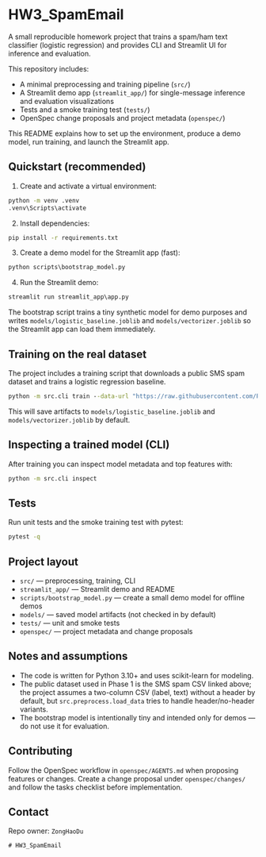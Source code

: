 # HW3_SpamEmail

A small reproducible homework project that trains a spam/ham text classifier (logistic regression) and provides
CLI and Streamlit UI for inference and evaluation.

This repository includes:
 - A minimal preprocessing and training pipeline (`src/`)
 - A Streamlit demo app (`streamlit_app/`) for single-message inference and evaluation visualizations
 - Tests and a smoke training test (`tests/`)
 - OpenSpec change proposals and project metadata (`openspec/`)

This README explains how to set up the environment, produce a demo model, run training, and launch the Streamlit app.

## Quickstart (recommended)

1. Create and activate a virtual environment:

```bat
python -m venv .venv
.venv\Scripts\activate
```

2. Install dependencies:

```bat
pip install -r requirements.txt
```

3. Create a demo model for the Streamlit app (fast):

```bat
python scripts\bootstrap_model.py
```

4. Run the Streamlit demo:

```bat
streamlit run streamlit_app\app.py
```

The bootstrap script trains a tiny synthetic model for demo purposes and writes `models/logistic_baseline.joblib` and
`models/vectorizer.joblib` so the Streamlit app can load them immediately.

## Training on the real dataset

The project includes a training script that downloads a public SMS spam dataset and trains a logistic regression baseline.

```bat
python -m src.cli train --data-url "https://raw.githubusercontent.com/PacktPublishing/Hands-On-Artificial-Intelligence-for-Cybersecurity/refs/heads/master/Chapter03/datasets/sms_spam_no_header.csv"
```

This will save artifacts to `models/logistic_baseline.joblib` and `models/vectorizer.joblib` by default.

## Inspecting a trained model (CLI)

After training you can inspect model metadata and top features with:

```bat
python -m src.cli inspect
```

## Tests

Run unit tests and the smoke training test with pytest:

```bat
pytest -q
```

## Project layout

 - `src/` — preprocessing, training, CLI
 - `streamlit_app/` — Streamlit demo and README
 - `scripts/bootstrap_model.py` — create a small demo model for offline demos
 - `models/` — saved model artifacts (not checked in by default)
 - `tests/` — unit and smoke tests
 - `openspec/` — project metadata and change proposals

## Notes and assumptions

 - The code is written for Python 3.10+ and uses scikit-learn for modeling.
 - The public dataset used in Phase 1 is the SMS spam CSV linked above; the project assumes a two-column CSV (label, text) without a header by default, but `src.preprocess.load_data` tries to handle header/no-header variants.
 - The bootstrap model is intentionally tiny and intended only for demos — do not use it for evaluation.

## Contributing

Follow the OpenSpec workflow in `openspec/AGENTS.md` when proposing features or changes. Create a change proposal under `openspec/changes/` and follow the tasks checklist before implementation.

## Contact

Repo owner: `ZongHaoDu`

```
# HW3_SpamEmail